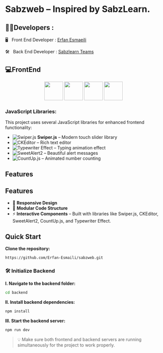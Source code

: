 # Sabzweb – Inspired by SabzLearn.

<h2>👨‍💻Developers :</h2>

<p>🖥 &nbsp; Front End Developer : <a href="https://github.com/Erfan-Esmaili">Erfan Esmaeili</a></p>
<p>🛠️ &nbsp; Back End Developer : <a href="https://sabzlearn.ir">Sabzlearn Teams</a></p>

<h2>💻FrontEnd</h2>

<p align="center">
  <img src="https://cdn.jsdelivr.net/gh/devicons/devicon/icons/html5/html5-original.svg" width="60" />
  <img src="https://cdn.jsdelivr.net/gh/devicons/devicon/icons/css3/css3-original.svg" width="60" />
  <img src="https://cdn.jsdelivr.net/gh/devicons/devicon/icons/javascript/javascript-original.svg" width="60" />
  <img src="https://cdn.jsdelivr.net/gh/devicons/devicon/icons/bootstrap/bootstrap-original.svg" width="60" />
</p>



### JavaScript Libraries:
This project uses several JavaScript libraries for enhanced frontend functionality:

- ![Swiper.js](https://img.shields.io/badge/Swiper.js-6DA1F2?style=for-the-badge&logo=swiper&logoColor=white) **Swiper.js** – Modern touch slider library
- ![CKEditor](https://img.shields.io/badge/CKEditor-5-brightgreen) – Rich text editor
- ![Typewriter Effect](https://img.shields.io/badge/Typewriter--Effect-blue) – Typing animation effect
- ![SweetAlert2](https://img.shields.io/badge/SweetAlert2-orange) – Beautiful alert messages
- ![CountUp.js](https://img.shields.io/badge/CountUp.js-yellow) – Animated number counting


## Features

## Features

- 📱 **Responsive Design**
- 🧩 **Modular Code Structure**
- ⚡ **Interactive Components** – Built with libraries like Swiper.js, CKEditor, SweetAlert2, CountUp.js, and Typewriter Effect.  


## Quick Start

**Clone the repository:**

```bash
https://github.com/Erfan-Esmaili/sabzweb.git
```



### 🛠️ Initialize Backend

**I. Navigate to the backend folder:**

```bash
cd backend
```

**II. Install backend dependencies:**

```bash
npm install
```

**III. Start the backend server:**

```bash
npm run dev
```

> 💡 Make sure both frontend and backend servers are running simultaneously for the project to work properly.
